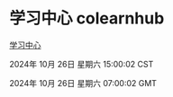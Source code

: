 # 学习中心 colearnhub
[学习中心](http://219.139.197.74:56308/colearnhub/)

2024年 10月 26日 星期六 15:00:02 CST

2024年 10月 26日 星期六 07:00:02 GMT
